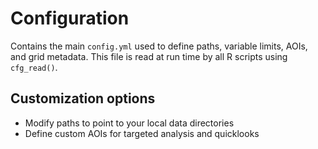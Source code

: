 # Configuration

Contains the main `config.yml` used to define paths, variable limits, AOIs, and grid metadata. This file is read at run time by all R scripts using `cfg_read()`.

## Customization options

-   Modify paths to point to your local data directories
-   Define custom AOIs for targeted analysis and quicklooks

